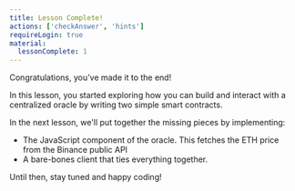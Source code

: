 ```yaml
---
title: Lesson Complete!
actions: ['checkAnswer', 'hints']
requireLogin: true
material:
  lessonComplete: 1
---
```


Congratulations, you’ve made it to the end!

In this lesson, you started exploring how you can build and interact with a centralized oracle by writing two simple smart contracts.

In the next lesson, we'll put together the missing pieces by implementing:

* The JavaScript component of the oracle. This fetches the ETH price from the Binance public API
* A bare-bones client that ties everything together.

Until then, stay tuned and happy coding!
